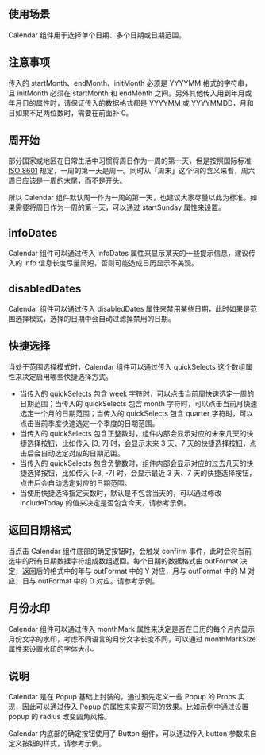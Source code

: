 ## 使用场景

Calendar 组件用于选择单个日期、多个日期或日期范围。

## 注意事项

传入的 startMonth、endMonth、initMonth 必须是 YYYYMM 格式的字符串，且 initMonth 必须在 startMonth 和 endMonth 之间。另外其他传入用到年月或年月日的属性时，请保证传入的数据格式都是 YYYYMM 或 YYYYMMDD，月和日如果不足两位数时，需要在前面补 0。

## 周开始

部分国家或地区在日常生活中习惯将周日作为一周的第一天，但是按照国际标准 [ISO 8601](https://wikipedia.org/wiki/ISO_8601) 规定，一周的第一天是周一。同时从「周末」这个词的含义来看，周六周日应该是一周的末尾，而不是开头。

所以 Calendar 组件默认周一作为一周的第一天，也建议大家尽量以此为标准。如果需要将周日作为一周的第一天，可以通过 startSunday 属性来设置。

## infoDates

Calendar 组件可以通过传入 infoDates 属性来显示某天的一些提示信息，建议传入的 info 信息长度尽量简短，否则可能造成日历显示不美观。

## disabledDates

Calendar 组件可以通过传入 disabledDates 属性来禁用某些日期，此时如果是范围选择模式，选择的日期中会自动过滤掉禁用的日期。

## 快捷选择

当处于范围选择模式时，Calendar 组件可以通过传入 quickSelects 这个数组属性来决定启用哪些快捷选择方式。

-   当传入的 quickSelects 包含 week 字符时，可以点击当前周快速选定一周的日期范围；当传入的 quickSelects 包含 month 字符时，可以点击当前月快速选定一个月的日期范围；当传入的 quickSelects 包含 quarter 字符时，可以点击当前季度快速选定一个季度的日期范围。
-   当传入的 quickSelects 包含正整数时，组件内部会显示对应的未来几天的快捷选择按钮，比如传入 [3, 7] 时，会显示未来 3 天、7 天的快捷选择按钮，点击后会自动选定对应的日期范围。
-   当传入的 quickSelects 包含负整数时，组件内部会显示对应的过去几天的快捷选择按钮，比如传入 [-3, -7] 时，会显示最近 3 天、7 天的快捷选择按钮，点击后会自动选定对应的日期范围。
-   当使用快捷选择指定天数时，默认是不包含当天的，可以通过修改 includeToday 的值来决定是否包含今天，请参考示例。

## 返回日期格式

当点击 Calendar 组件底部的确定按钮时，会触发 confirm 事件，此时会将当前选中的所有日期数据字符组成数组返回。每个日期的数据格式由 outFormat 决定，返回后的格式中的年与 outFormat 中的 Y 对应，月与 outFormat 中的 M 对应，日与 outFormat 中的 D 对应。请参考示例。

## 月份水印

Calendar 组件可以通过传入 monthMark 属性来决定是否在日历的每个月内显示月份文字的水印，考虑不同语言的月份文字长度不同，可以通过 monthMarkSize 属性来设置水印的字体大小。

## 说明

Calendar 是在 Popup 基础上封装的，通过预先定义一些 Popup 的 Props 实现，因此可以通过传入 Popup 的属性来实现不同的效果。比如示例中通过设置 popup 的 radius 改变圆角风格。

Calendar 内底部的确定按钮使用了 Button 组件，可以通过传入 button 参数来自定义按钮的样式，请参考示例。
